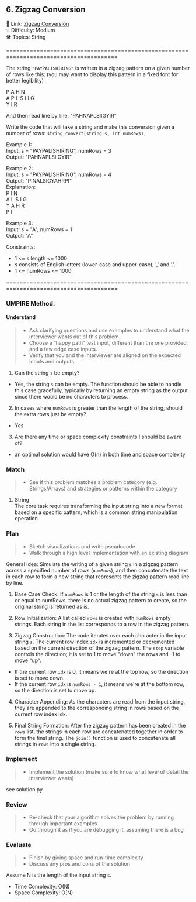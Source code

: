## 6. Zigzag Conversion
🔗  Link: [Zigzag Conversion](https://leetcode.com/problems/zigzag-conversion/description/)<br>
💡 Difficulty: Medium<br>
🛠️ Topics: String<br>

=======================================================================================<br>

The string `"PAYPALISHIRING"` is written in a zigzag pattern on a given number of rows like this: (you may want to display this pattern in a fixed font for better legibility)<br>

P   A   H   N<br>
A P L S I I G<br>
Y   I   R<br>

And then read line by line: "PAHNAPLSIIGYIR"<br>

Write the code that will take a string and make this conversion given a number of rows: `string convert(string s, int numRows);`

Example 1:<br>
Input: s = "PAYPALISHIRING", numRows = 3<br>
Output: "PAHNAPLSIIGYIR"<br>

Example 2:<br>
Input: s = "PAYPALISHIRING", numRows = 4<br>
Output: "PINALSIGYAHRPI"<br>
Explanation:<br>
P     I    N<br>
A   L S  I G<br>
Y A   H R<br>
P     I<br>

Example 3:<br>
Input: s = "A", numRows = 1<br>
Output: "A"<br>


Constraints:<br>
- 1 <= s.length <= 1000
- s consists of English letters (lower-case and upper-case), ',' and '.'.
- 1 <= numRows <= 1000

=======================================================================================<br>
### UMPIRE Method:
#### Understand

> - Ask clarifying questions and use examples to understand what the interviewer wants out of this problem.
> - Choose a “happy path” test input, different than the one provided, and a few edge case inputs. 
> - Verify that you and the interviewer are aligned on the expected inputs and outputs.
1. Can the string `s` be empty?
- Yes, the string `s` can be empty. The function should be able to handle this case gracefully, typically by returning an empty string as the output since there would be no characters to process.
2. In cases where `numRows` is greater than the length of the string, should the extra rows just be empty?
- Yes
3. Are there any time or space complexity constraints I should be aware of?
- an optimal solution would have O(n) in both time and space complexity
### Match
> - See if this problem matches a problem category (e.g. Strings/Arrays) and strategies or patterns within the category

1. String<br>
The core task requires transforming the input string into a new format based on a specific pattern, which is a common string manipulation operation.<br>

### Plan
> - Sketch visualizations and write pseudocode
> - Walk through a high level implementation with an existing diagram

General Idea: Simulate the writing of a given string `s` in a zigzag pattern across a specified number of rows (`numRows`), and then concatenate the text in each row to form a new string that represents the zigzag pattern read line by line.

1) Base Case Check: If `numRows` is 1 or the length of the string `s` is less than or equal to numRows, there is no actual zigzag pattern to create, so the original string is returned as is.

2) Row Initialization: A list called `rows` is created with `numRows` empty strings. Each string in the list corresponds to a row in the zigzag pattern.

3) Zigzag Construction: The code iterates over each character in the input string `s`. The current row index `idx` is incremented or decremented based on the current direction of the zigzag pattern. The `step` variable controls the direction; it is set to 1 to move "down" the rows and -1 to move "up".
- If the current row `idx` is 0, it means we're at the top row, so the direction is set to move down.
- If the current row `idx` is `numRows - 1`, it means we're at the bottom row, so the direction is set to move up.

4) Character Appending: As the characters are read from the input string, they are appended to the corresponding string in rows based on the current row index idx.

5) Final String Formation: After the zigzag pattern has been created in the `rows` list, the strings in each row are concatenated together in order to form the final string. The `join()` function is used to concatenate all strings in `rows` into a single string.
    
### Implement
> - Implement the solution (make sure to know what level of detail the interviewer wants)

see solution.py

### Review
> - Re-check that your algorithm solves the problem by running through important examples
> - Go through it as if you are debugging it, assuming there is a bug
### Evaluate
> - Finish by giving space and run-time complexity
> - Discuss any pros and cons of the solution

Assume N is the length of the input string `s`.


- Time Complexity: O(N)
- Space Complexity: O(N)
